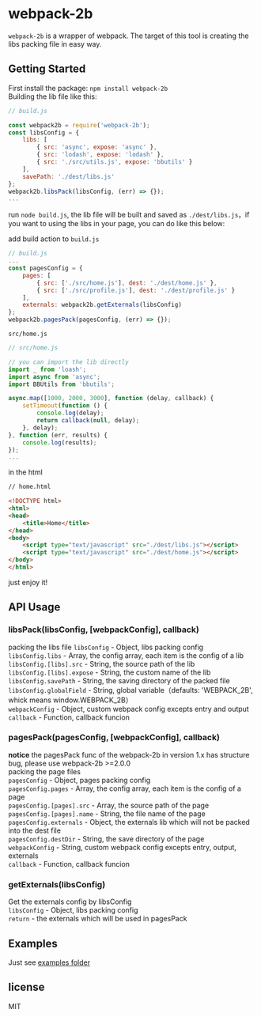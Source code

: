 # webpack-2b  
`webpack-2b` is a wrapper of webpack. The target of this tool is creating the libs packing file in easy way.

## Getting Started  
First install the package: `npm install webpack-2b`  
Building the lib file like this:  

```javascript
// build.js

const webpack2b = require('webpack-2b');
const libsConfig = {
    libs: [
        { src: 'async', expose: 'async' },
        { src: 'lodash', expose: 'lodash' },
        { src: './src/utils.js', expose: 'bbutils' }
    ],
    savePath: './dest/libs.js'
};
webpack2b.libsPack(libsConfig, (err) => {});
...
```

run `node build.js`, the lib file will be built and saved as `./dest/libs.js`，if you want to using the libs in
your page, you can do like this below:

add build action to `build.js`
```javascript
// build.js
...
const pagesConfig = {
    pages: [
        { src: ['./src/home.js'], dest: './dest/home.js' },
        { src: ['./src/profile.js'], dest: './dest/profile.js' }
    ],
    externals: webpack2b.getExternals(libsConfig)
};
webpack2b.pagesPack(pagesConfig, (err) => {});
```

`src/home.js`
```javascript
// src/home.js

// you can import the lib directly
import _ from 'loash';
import async from 'async';
import BBUtils from 'bbutils';

async.map([1000, 2000, 3000], function (delay, callback) {
    setTimeout(function () {
        console.log(delay);
        return callback(null, delay);
    }, delay);
}, function (err, results) {
    console.log(results);
});
...
```

in the html
```html
// home.html

<!DOCTYPE html>
<html>
<head>
    <title>Home</title>
</head>
<body>
    <script type="text/javascript" src="./dest/libs.js"></script>
    <script type="text/javascript" src="./dest/home.js"></script>
</body>
</html>
```

just enjoy it!

## API Usage  

### libsPack(libsConfig, [webpackConfig], callback)  
packing the libs file
`libsConfig` - Object, libs packing config  
`libsConfig.libs` - Array, the config array, each item is the config of a lib  
`libsConfig.[libs].src` - String, the source path of the lib  
`libsConfig.[libs].expose` - String, the custom name of the lib  
`libsConfig.savePath` - String, the saving directory of the packed file  
`libsConfig.globalField` - String, global variable（defaults: 'WEBPACK_2B', whick means window.WEBPACK_2B）  
`webpackConfig` - Object, custom webpack config excepts entry and output  
`callback` - Function, callback funcion  

### pagesPack(pagesConfig, [webpackConfig], callback)  
**notice** the pagesPack func of the webpack-2b in version 1.x has structure bug, please use webpack-2b >=2.0.0  
packing the page files  
`pagesConfig` - Object, pages packing config  
`pagesConfig.pages` - Array, the config array, each item is the config of a page  
`pagesConfig.[pages].src` - Array, the source path of the page  
`pagesConfig.[pages].name` - String, the file name of the page  
`pagesConfig.externals` - Object, the externals lib which will not be packed into the dest file  
`pagesConfig.destDir` - String, the save directory of the page  
`webpackConfig` - String, custom webpack config excepts entry, output, externals   
`callback` - Function, callback funcion  

### getExternals(libsConfig)  
Get the externals config by libsConfig  
`libsConfig` - Object, libs packing config  
`return` - the externals which will be used in pagesPack  

## Examples  

Just see [examples folder](/examples/)

## license  
MIT